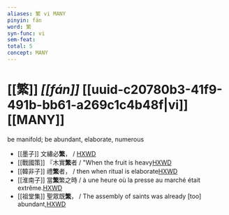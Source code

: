 ```yaml
---
aliases: 繁 vi MANY
pinyin: fán
word: 繁
syn-func: vi
sem-feat: 
total: 5
concept: MANY 
---
```

# [[繁]] *[[fán]]*  [[uuid-c20780b3-41f9-491b-bb61-a269c1c4b48f|vi]] [[MANY]]
be manifold; be abundant, elaborate, numerous
 - [[墨子]] 文繡必**繁**，
                     / [HXWD](https://hxwd.org/textview.html?location=CH1a0938_CHANT_006-13a.13)
 - [[戰國策]] 『木實**繁**者 / "When the fruit is heavy[HXWD](https://hxwd.org/textview.html?location=KR2e0003_tls_084-1a.39)
 - [[韓非子]] 禮**繁**者， / then when ritual is elaborate[HXWD](https://hxwd.org/textview.html?location=KR3c0005_tls_020-22a.3)
 - [[淮南子]] 當**繁**繁之時 / à une heure où la presse au marché était extrême.[HXWD](https://hxwd.org/textview.html?location=KR3j0010_tls_013-30a.14)
 - [[祖堂集]] 聖眾既**繁**， / The assembly of saints was already [too] abundant,[HXWD](https://hxwd.org/textview.html?location=KR6q0002_Yan_001-1028a.14)